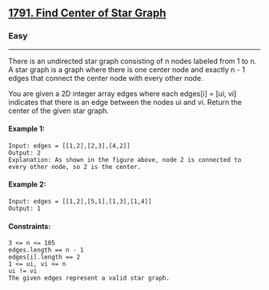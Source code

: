[1791. Find Center of Star Graph](https://leetcode.com/problems/find-center-of-star-graph/?envType=daily-question&envId=2024-06-27)
---------------------------------------------------------------------------------------------------------------------------------------------

### Easy
---------------------------------------------------------------------------------------------------------------------------------------------

There is an undirected star graph consisting of n nodes labeled from 1 to n. A star graph is a graph where there is one center node and exactly n - 1 edges that connect the center node with every other node.

You are given a 2D integer array edges where each edges[i] = [ui, vi] indicates that there is an edge between the nodes ui and vi. Return the center of the given star graph.

#### Example 1:
```
Input: edges = [[1,2],[2,3],[4,2]]
Output: 2
Explanation: As shown in the figure above, node 2 is connected to every other node, so 2 is the center.
```
#### Example 2:
```
Input: edges = [[1,2],[5,1],[1,3],[1,4]]
Output: 1
```
#### Constraints:
```
3 <= n <= 105
edges.length == n - 1
edges[i].length == 2
1 <= ui, vi <= n
ui != vi
The given edges represent a valid star graph.
```
